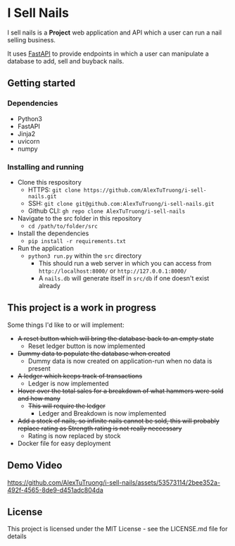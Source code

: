 # I Sell Nails

I sell nails is a **Project** web application and API which a user can run a nail selling business.

It uses [FastAPI](https://fastapi.tiangolo.com/) to provide endpoints in which a user can manipulate a database to add, sell and buyback nails.


## Getting started

### Dependencies

* Python3
* FastAPI
* Jinja2
* uvicorn
* numpy

### Installing and running

* Clone this respository
    * HTTPS: `git clone https://github.com/AlexTuTruong/i-sell-nails.git`
    * SSH: `git clone git@github.com:AlexTuTruong/i-sell-nails.git`
    * Github CLI: `gh repo clone AlexTuTruong/i-sell-nails`
* Navigate to the src folder in this repository
    * `cd /path/to/folder/src`
* Install the dependencies
    * `pip install -r requirements.txt`
* Run the application
    * `python3 run.py` within the `src` directory
        * This should run a web server in which you can access from `http://localhost:8000/` or `http://127.0.0.1:8000/`
        * A `nails.db` will generate itself in `src/db` if one doesn't exist already

## This project is a work in progress

Some things I'd like to or will implement:

* ~~A reset button which will bring the database back to an empty state~~
    * Reset ledger button is now implemented
* ~~Dummy data to populate the database when created~~
    * Dummy data is now created on application-run when no data is present
* ~~A ledger which keeps track of transactions~~
    * Ledger is now implemented
* ~~Hover over the total sales for a breakdown of what hammers were sold and how many~~
    * ~~This will require the ledger~~
        * Ledger and Breakdown is now implemented
* ~~Add a stock of nails, so infinite nails cannot be sold, this will probably replace rating as Strength rating is not really neccessary~~
    * Rating is now replaced by stock
* Docker file for easy deployment

## Demo Video

https://github.com/AlexTuTruong/i-sell-nails/assets/53573114/2bee352a-492f-4565-8de9-d451adc804da

## License

This project is licensed under the MIT License - see the LICENSE.md file for details